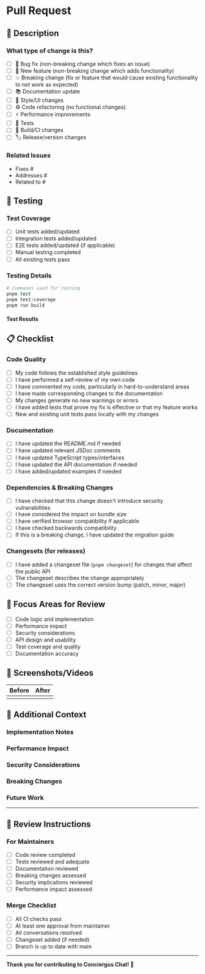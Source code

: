 # Pull Request

## 📝 Description

<!-- Provide a brief description of the changes in this PR -->

### What type of change is this?

- [ ] 🐛 Bug fix (non-breaking change which fixes an issue)
- [ ] 🚀 New feature (non-breaking change which adds functionality)
- [ ] 💥 Breaking change (fix or feature that would cause existing functionality to not work as expected)
- [ ] 📚 Documentation update
- [ ] 🎨 Style/UI changes
- [ ] ♻️ Code refactoring (no functional changes)
- [ ] ⚡ Performance improvements
- [ ] 🧪 Tests
- [ ] 🔧 Build/CI changes
- [ ] 🏷️ Release/version changes

### Related Issues

<!-- Link to related issues using keywords like "Fixes #123" or "Addresses #456" -->

- Fixes #
- Addresses #
- Related to #

## 🧪 Testing

### Test Coverage

- [ ] Unit tests added/updated
- [ ] Integration tests added/updated
- [ ] E2E tests added/updated (if applicable)
- [ ] Manual testing completed
- [ ] All existing tests pass

### Testing Details

<!-- Describe how you tested your changes -->

```bash
# Commands used for testing
pnpm test
pnpm test:coverage
pnpm run build
```

#### Test Results

<!-- Include relevant test output, coverage reports, or screenshots -->

## 📋 Checklist

### Code Quality

- [ ] My code follows the established style guidelines
- [ ] I have performed a self-review of my own code
- [ ] I have commented my code, particularly in hard-to-understand areas
- [ ] I have made corresponding changes to the documentation
- [ ] My changes generate no new warnings or errors
- [ ] I have added tests that prove my fix is effective or that my feature works
- [ ] New and existing unit tests pass locally with my changes

### Documentation

- [ ] I have updated the README.md if needed
- [ ] I have updated relevant JSDoc comments
- [ ] I have updated TypeScript types/interfaces
- [ ] I have updated the API documentation if needed
- [ ] I have added/updated examples if needed

### Dependencies & Breaking Changes

- [ ] I have checked that this change doesn't introduce security vulnerabilities
- [ ] I have considered the impact on bundle size
- [ ] I have verified browser compatibility if applicable
- [ ] I have checked backwards compatibility
- [ ] If this is a breaking change, I have updated the migration guide

### Changesets (for releases)

- [ ] I have added a changeset file (`pnpm changeset`) for changes that affect the public API
- [ ] The changeset describes the change appropriately
- [ ] The changeset uses the correct version bump (patch, minor, major)

## 🎯 Focus Areas for Review

<!-- What should reviewers focus on? Are there specific areas you're unsure about? -->

- [ ] Code logic and implementation
- [ ] Performance impact
- [ ] Security considerations
- [ ] API design and usability
- [ ] Test coverage and quality
- [ ] Documentation accuracy

## 📸 Screenshots/Videos

<!-- Include screenshots or videos if your changes affect the UI -->

| Before | After |
|--------|-------|
|        |       |

## 🔗 Additional Context

<!-- Add any other context about the pull request here -->

### Implementation Notes

<!-- Explain any design decisions, trade-offs, or alternative approaches considered -->

### Performance Impact

<!-- Describe any performance implications of your changes -->

### Security Considerations

<!-- Describe any security implications of your changes -->

### Breaking Changes

<!-- List any breaking changes and migration instructions -->

### Future Work

<!-- Mention any follow-up work or related issues that should be addressed -->

---

## 👥 Review Instructions

### For Maintainers

- [ ] Code review completed
- [ ] Tests reviewed and adequate
- [ ] Documentation reviewed
- [ ] Breaking changes assessed
- [ ] Security implications reviewed
- [ ] Performance impact assessed

### Merge Checklist

- [ ] All CI checks pass
- [ ] At least one approval from maintainer
- [ ] All conversations resolved
- [ ] Changeset added (if needed)
- [ ] Branch is up to date with main

---

**Thank you for contributing to Conciergus Chat! 🚀** 